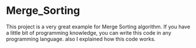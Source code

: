 # Merge_Sorting
This project is a very great example for Merge Sorting algorithm. If you have a little bit of programming knowledge, you can write this code in any programming language. also I explained how this code works.
